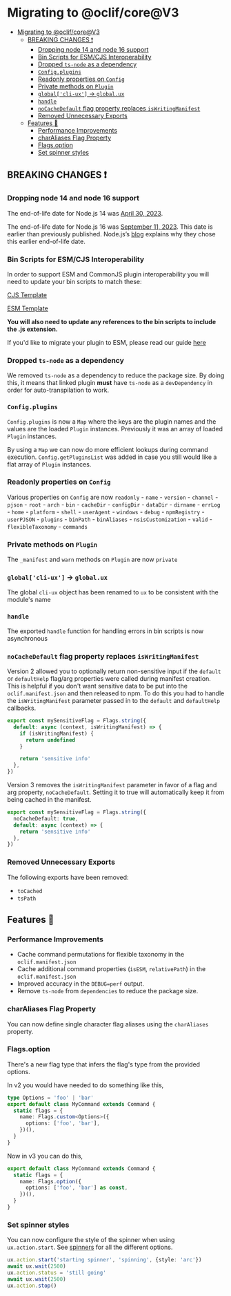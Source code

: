 # Migrating to @oclif/core@V3

- [Migrating to @oclif/core@V3](#migrating-to-oclifcorev3)
  - [BREAKING CHANGES ❗](#breaking-changes-)
    - [Dropping node 14 and node 16 support](#dropping-node-14-and-node-16-support)
    - [Bin Scripts for ESM/CJS Interoperability](#bin-scripts-for-esmcjs-interoperability)
    - [Dropped `ts-node` as a dependency](#dropped-ts-node-as-a-dependency)
    - [`Config.plugins`](#configplugins)
    - [Readonly properties on `Config`](#readonly-properties-on-config)
    - [Private methods on `Plugin`](#private-methods-on-plugin)
    - [`global['cli-ux']` -\> `global.ux`](#globalcli-ux---globalux)
    - [`handle`](#handle)
    - [`noCacheDefault` flag property replaces `isWritingManifest`](#nocachedefault-flag-property-replaces-iswritingmanifest)
    - [Removed Unnecessary Exports](#removed-unnecessary-exports)
  - [Features 🎉](#features-)
    - [Performance Improvements](#performance-improvements)
    - [charAliases Flag Property](#charaliases-flag-property)
    - [Flags.option](#flagsoption)
    - [Set spinner styles](#set-spinner-styles)

## BREAKING CHANGES ❗

### Dropping node 14 and node 16 support

The end-of-life date for Node.js 14 was [April 30, 2023](https://nodejs.org/en/about/releases/).

The end-of-life date for Node.js 16 was [September 11, 2023](https://nodejs.org/en/about/releases/). This date is earlier than previously published. Node.js’s [blog](https://nodejs.org/en/blog/announcements/nodejs16-eol/) explains why they chose this earlier end-of-life date.

### Bin Scripts for ESM/CJS Interoperability

In order to support ESM and CommonJS plugin interoperability you will need to update your bin scripts to match these:

[CJS Template](https://github.com/oclif/hello-world/tree/main/bin)

[ESM Template](https://github.com/oclif/hello-world-esm/tree/main/bin)

**You will also need to update any references to the bin scripts to include the .js extension.**

If you'd like to migrate your plugin to ESM, please read our guide [here](https://oclif.io/docs/esm)

### Dropped `ts-node` as a dependency

We removed `ts-node` as a dependency to reduce the package size. By doing this, it means that linked plugin **must** have `ts-node` as a `devDependency` in order for auto-transpilation to work.

### `Config.plugins`

`Config.plugins` is now a `Map` where the keys are the plugin names and the values are the loaded `Plugin` instances. Previously it was an array of loaded `Plugin` instances.

By using a `Map` we can now do more efficient lookups during command execution. `Config.getPluginsList` was added in case you still would like a flat array of `Plugin` instances.

### Readonly properties on `Config`

Various properties on `Config` are now `readonly` - `name` - `version` - `channel` - `pjson` - `root` - `arch` - `bin` - `cacheDir` - `configDir` - `dataDir` - `dirname` - `errLog` - `home` - `platform` - `shell` - `userAgent` - `windows` - `debug` - `npmRegistry` - `userPJSON` - `plugins` - `binPath` - `binAliases` - `nsisCustomization` - `valid` - `flexibleTaxonomy` - `commands`

### Private methods on `Plugin`

The `_manifest` and `warn` methods on `Plugin` are now `private`

### `global['cli-ux']` -> `global.ux`

The global `cli-ux` object has been renamed to `ux` to be consistent with the module's name

### `handle`

The exported `handle` function for handling errors in bin scripts is now asynchronous

### `noCacheDefault` flag property replaces `isWritingManifest`

Version 2 allowed you to optionally return non-sensitive input if the `default` or `defaultHelp` flag/arg properties were called during manifest creation. This is helpful if you don't want sensitive data to be put into the `oclif.manifest.json` and then released to npm. To do this you had to handle the `isWritingManifest` parameter passed in to the `default` and `defaultHelp` callbacks.

```typescript
export const mySensitiveFlag = Flags.string({
  default: async (context, isWritingManifest) => {
    if (isWritingManifest) {
      return undefined
    }

    return 'sensitive info'
  },
})
```

Version 3 removes the `isWritingManifest` parameter in favor of a flag and arg property, `noCacheDefault`. Setting it to true will automatically keep it from being cached in the manifest.

```typescript
export const mySensitiveFlag = Flags.string({
  noCacheDefault: true,
  default: async (context) => {
    return 'sensitive info'
  },
})
```

### Removed Unnecessary Exports

The following exports have been removed:

- `toCached`
- `tsPath`

## Features 🎉

### Performance Improvements

- Cache command permutations for flexible taxonomy in the `oclif.manifest.json`
- Cache additional command properties (`isESM`, `relativePath`) in the `oclif.manifest.json`
- Improved accuracy in the `DEBUG=perf` output.
- Remove `ts-node` from `dependencies` to reduce the package size.

### charAliases Flag Property

You can now define single character flag aliases using the `charAliases` property.

### Flags.option

There's a new flag type that infers the flag's type from the provided options.

In v2 you would have needed to do something like this,

```typescript
type Options = 'foo' | 'bar'
export default class MyCommand extends Command {
  static flags = {
    name: Flags.custom<Options>({
      options: ['foo', 'bar'],
    })(),
  }
}
```

Now in v3 you can do this,

```typescript
export default class MyCommand extends Command {
  static flags = {
    name: Flags.option({
      options: ['foo', 'bar'] as const,
    })(),
  }
}
```

### Set spinner styles

You can now configure the style of the spinner when using `ux.action.start`. See [spinners](https://github.com/oclif/core/blob/main/src/cli-ux/action/spinners.ts) for all the different options.

```typescript
ux.action.start('starting spinner', 'spinning', {style: 'arc'})
await ux.wait(2500)
ux.action.status = 'still going'
await ux.wait(2500)
ux.action.stop()
```

